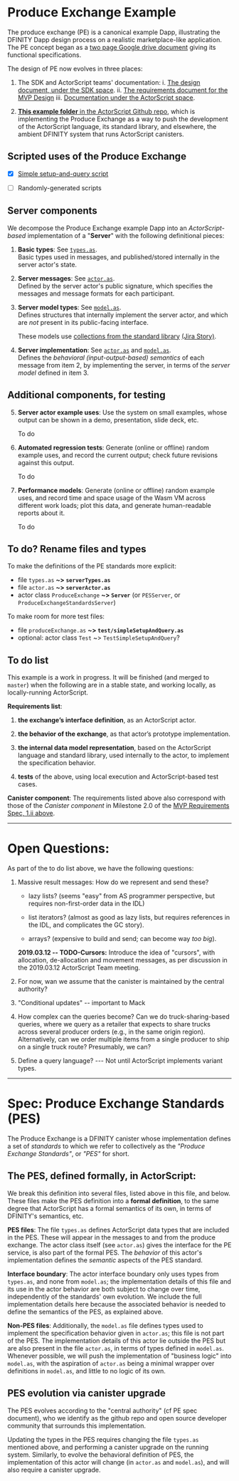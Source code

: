 Produce Exchange Example
========================

The produce exchange (PE) is a canonical example Dapp, illustrating
the DFINITY Dapp design process on a realistic marketplace-like
application.  The PE concept began as a [two page Google drive
document](https://docs.google.com/document/d/1AxpcuFH-x_0ZSa32DfM_BCYnGxCS37ETPNWE4BXDNdo/edit)
giving its functional specifications.

The design of PE now evolves in three places:

 1. The SDK and ActorScript teams' documentation:
    i. [The design document, under the SDK
     space](https://dfinity.atlassian.net/wiki/x/MwD2Bg).
    ii. [The requirements document for the MVP
      Design](https://dfinity.atlassian.net/wiki/spaces/DE/pages/116654198/Produce+Exchange+MVP+Product+Requirements)
    iii. [Documentation under the ActorScript space](https://dfinity.atlassian.net/wiki/spaces/AST/pages/104401122/Example+Dapp+Produce+Exchange).

 2. [**This example folder** in the ActorScript Github repo](https://github.com/dfinity-lab/actorscript/tree/stdlib-examples/stdlib/examples/produce-exchange),
    which is implementing the Produce Exchange as a way to push the development of
 the ActorScript language, its standard library, and elsewhere, the
 ambient DFINITY system that runs ActorScript canisters.

Scripted uses of the Produce Exchange
----------------------------------------

- [x] [Simple setup-and-query script](https://github.com/dfinity-lab/actorscript/blob/stdlib-examples/stdlib/examples/produce-exchange/produceExchange.as)
- [ ] Randomly-generated scripts


Server components
-----------------------

We decompose the Produce Exchange example Dapp into an _ActorScript-based_ implementation of a "**Server**" with the following definitional pieces:

 1. **Basic types**: See
    [`types.as`](https://github.com/dfinity-lab/actorscript/blob/stdlib-examples/stdlib/examples/produce-exchange/types.as).  
    Basic types used in messages, and published/stored internally in the server actor's state.

 2. **Server messages**: See
    [`actor.as`](https://github.com/dfinity-lab/actorscript/blob/stdlib-examples/stdlib/examples/produce-exchange/actor.as).  
    Defined by the server actor's public signature, which specifies the messages and message formats for each participant.

 3. **Server model types**: See
    [`model.as`](https://github.com/dfinity-lab/actorscript/blob/stdlib-examples/stdlib/examples/produce-exchange/model.as).  
    Defines structures that internally implement the server actor, and which are _not_ present in its public-facing interface.

    These models use [collections from the standard library](https://github.com/dfinity-lab/actorscript/tree/master/stdlib) [(Jira Story)](https://dfinity.atlassian.net/browse/AST-31).

 4. **Server implementation**: See
    [`actor.as`](https://github.com/dfinity-lab/actorscript/blob/stdlib-examples/stdlib/examples/produce-exchange/actor.as) and 
    [`model.as`](https://github.com/dfinity-lab/actorscript/blob/stdlib-examples/stdlib/examples/produce-exchange/model.as).  
    Defines the _behavioral (input-output-based) semantics_ of each message from item 2, by
    implementing the server, in terms of the _server model_ defined in item 3.

Additional components, for testing
----------------------------------

 5. **Server actor example uses**:
    Use the system on small examples, whose output can be shown in a demo, presentation, slide deck, etc.

    To do

 6. **Automated regression tests**:
    Generate (online or offline) random example uses, and record the current output; check future revisions against this output.

    To do

 7. **Performance models**:
    Generate (online or offline) random example uses, and record time and space usage of the Wasm VM across different work loads; plot this data, and generate human-readable reports about it.

    To do


To do? Rename files and types
------------------------------------------------------------------------------------
To make the definitions of the PE standards more explicit:
 - file `types.as` **~> `serverTypes.as`**
 - file `actor.as` **~> `serverActor.as`**
 - actor class `ProduceExchange` **~> `Server`** (or `PESServer`, or `ProduceExchangeStandardsServer`)

To make room for more test files:
 - file `produceExchange.as` **~> `test/simpleSetupAndQuery.as`**
 - optional: actor class `Test` ~> `TestSimpleSetupAndQuery`?


To do list
-----------

This example is a work in progress.  It will be finished (and merged
to `master`) when the following are in a stable state, and working
locally, as locally-running ActorScript.

**Requirements list**:
  1. **the exchange’s interface definition**, as an ActorScript actor.

  2.  **the behavior of the exchange**, as that actor’s prototype
      implementation.

  3. **the internal data model representation**, based on the
     ActorScript language and standard library, used internally to the
     actor, to implement the specification behavior.

  4. **tests** of the above, using local execution and
     ActorScript-based test cases.

**Canister component**: The requirements listed above also correspond with
those of the *Canister component* in Milestone 2.0 of the [MVP
Requirements Spec, 1.ii
above](https://dfinity.atlassian.net/wiki/spaces/DE/pages/116654198/Produce+Exchange+MVP+Product+Requirements).

----------------------------------------------------------------------------

Open Questions:
================

As part of the to do list above, we have the following questions:

 1. Massive result messages: How do we represent and send these?

    - lazy lists? (seems "easy" from AS programmer perspective, but
      requires non-first-order data in the IDL)

    - list iterators? (almost as good as lazy lists, but requires
      references in the IDL, and complicates the GC story).

    - arrays? (expensive to build and send; can become way *too big*).

    **2019.03.12 -- TODO-Cursors:** Introduce the idea of "cursors", with
    allocation, de-allocation and movement messages, as per discussion in
    the 2019.03.12 ActorScript Team meeting.

 2. For now, wan we assume that the canister is maintained by the
    central authority?

 3. "Conditional updates" -- important to Mack

 4. How complex can the queries become?  Can we do truck-sharing-based
    queries, where we query as a retailer that expects to share trucks
    across several producer orders (e.g., in the same origin region).
    Alternatively, can we order multiple items from a single producer to
    ship on a single truck route?  Presumably, we can?

 5. Define a query language?
    --- Not until ActorScript implements variant types.

----------------------------------------------------------------------------


Spec: Produce Exchange Standards (PES)
========================================

The Produce Exchange is a DFINITY canister whose implementation
defines a set of _standards_ to which we refer to collectively as
the _"Produce Exchange Standards"_, or _"PES"_ for short.


The PES, defined formally, in ActorScript:
-------------------------------------------

We break this definition into several files, listed above in this
file, and below. These files make the PES definition into a **formal
definition**, to the same degree that ActorScript has a formal
semantics of its own, in terms of DFINITY's semantics, etc.

**PES files**: The file `types.as` defines ActorScript data types that are
included in the PES.  These will appear in the messages to and from
the produce exchange.  The actor class itself (see `actor.as`) gives
the interface for the PE service, is also part of the formal PES.  The
_behavior_ of this actor's implementation defines the _semantic_
aspects of the PES standard.

**Interface boundary**: The actor interface boundary only uses types
from `types.as`, and none from `model.as`; the implementation details
of this file and its use in the actor behavior are both subject to
change over time, independently of the standards' own evolution.  We
include the full implementation details here because the associated
behavior is needed to define the semantics of the PES, as explained
above.

**Non-PES files**: Additionally, the `model.as` file defines types
used to implement the specification behavior given in `actor.as`; this
file is not part of the PES.  The implementation details of this actor
lie outside the PES but are also present in the file `actor.as`, in
terms of types defined in `model.as`.  Whenever possible, we will push
the implementation of "business logic" into `model.as`, with the
aspiration of `actor.as` being a minimal wrapper over definitions in
`model.as`, and little to no logic of its own.


PES evolution via canister upgrade
-----------------------------------

The PES evolves according to the "central authority" (cf PE spec
document), who we identify as the github repo and open source
developer community that surrounds this implementation.

Updating the types in the PES requires changing the file `types.as`
mentioned above, and performing a canister upgrade on the running
system.  Similarly, to evolve the behavioral definition of PES, the
implementation of this actor will change (in `actor.as` and
`model.as`), and will also require a canister upgrade.
